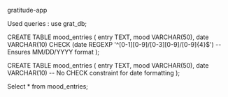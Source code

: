 gratitude-app

Used queries : use grat_db;

CREATE TABLE mood_entries ( entry TEXT, mood VARCHAR(50), date VARCHAR(10) CHECK (date REGEXP '^[0-1][0-9]/[0-3][0-9]/[0-9]{4}$') -- Ensures MM/DD/YYYY format );

CREATE TABLE mood_entries ( entry TEXT, mood VARCHAR(50), date VARCHAR(10) -- No CHECK constraint for date formatting );

Select * from mood_entries;
